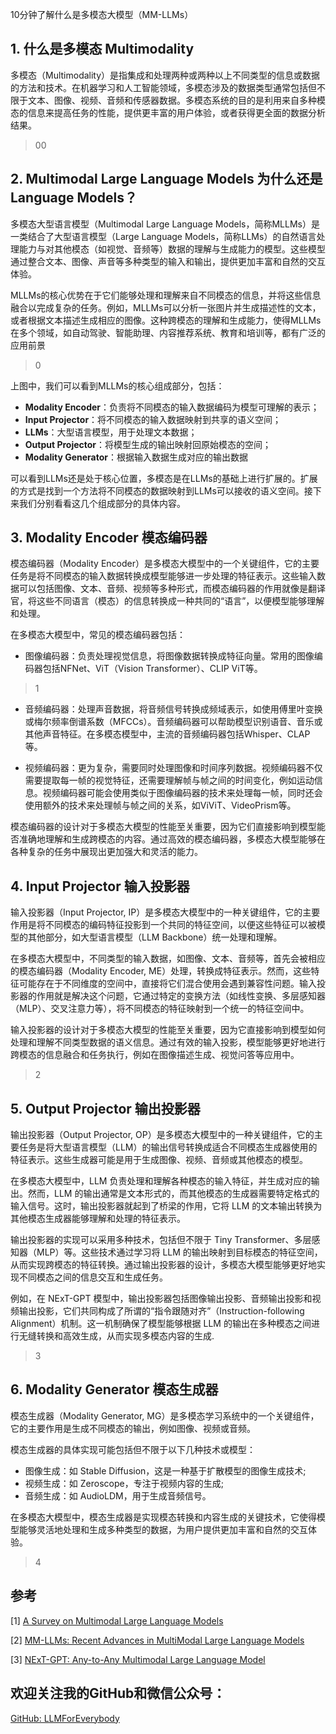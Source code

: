 10分钟了解什么是多模态大模型（MM-LLMs）

## 1. 什么是多模态 Multimodality
多模态（Multimodality）是指集成和处理两种或两种以上不同类型的信息或数据的方法和技术。在机器学习和人工智能领域，多模态涉及的数据类型通常包括但不限于文本、图像、视频、音频和传感器数据。多模态系统的目的是利用来自多种模态的信息来提高任务的性能，提供更丰富的用户体验，或者获得更全面的数据分析结果。

> 00

## 2. Multimodal Large Language Models 为什么还是Language Models？

多模态大型语言模型（Multimodal Large Language Models，简称MLLMs）是一类结合了大型语言模型（Large Language Models，简称LLMs）的自然语言处理能力与对其他模态（如视觉、音频等）数据的理解与生成能力的模型。这些模型通过整合文本、图像、声音等多种类型的输入和输出，提供更加丰富和自然的交互体验。

MLLMs的核心优势在于它们能够处理和理解来自不同模态的信息，并将这些信息融合以完成复杂的任务。例如，MLLMs可以分析一张图片并生成描述性的文本，或者根据文本描述生成相应的图像。这种跨模态的理解和生成能力，使得MLLMs在多个领域，如自动驾驶、智能助理、内容推荐系统、教育和培训等，都有广泛的应用前景

> 0

上图中，我们可以看到MLLMs的核心组成部分，包括：
- **Modality Encoder**：负责将不同模态的输入数据编码为模型可理解的表示；
- **Input Projector**：将不同模态的输入数据映射到共享的语义空间；
- **LLMs**：大型语言模型，用于处理文本数据；
- **Output Projector**：将模型生成的输出映射回原始模态的空间；
- **Modality Generator**：根据输入数据生成对应的输出数据

可以看到LLMs还是处于核心位置，多模态是在LLMs的基础上进行扩展的。扩展的方式是找到一个方法将不同模态的数据映射到LLMs可以接收的语义空间。接下来我们分别看看这几个组成部分的具体内容。


## 3. Modality Encoder 模态编码器

模态编码器（Modality Encoder）是多模态大模型中的一个关键组件，它的主要任务是将不同模态的输入数据转换成模型能够进一步处理的特征表示。这些输入数据可以包括图像、文本、音频、视频等多种形式，而模态编码器的作用就像是翻译官，将这些不同语言（模态）的信息转换成一种共同的“语言”，以便模型能够理解和处理。

在多模态大模型中，常见的模态编码器包括：

- 图像编码器：负责处理视觉信息，将图像数据转换成特征向量。常用的图像编码器包括NFNet、ViT（Vision Transformer）、CLIP ViT等。

>1

- 音频编码器：处理声音数据，将音频信号转换成频域表示，如使用傅里叶变换或梅尔频率倒谱系数（MFCCs）。音频编码器可以帮助模型识别语音、音乐或其他声音特征。在多模态模型中，主流的音频编码器包括Whisper、CLAP等。

- 视频编码器：更为复杂，需要同时处理图像和时间序列数据。视频编码器不仅需要提取每一帧的视觉特征，还需要理解帧与帧之间的时间变化，例如运动信息。视频编码器可能会使用类似于图像编码器的技术来处理每一帧，同时还会使用额外的技术来处理帧与帧之间的关系，如ViViT、VideoPrism等。

模态编码器的设计对于多模态大模型的性能至关重要，因为它们直接影响到模型能否准确地理解和生成跨模态的内容。通过高效的模态编码器，多模态大模型能够在各种复杂的任务中展现出更加强大和灵活的能力。

## 4. Input Projector 输入投影器

输入投影器（Input Projector, IP）是多模态大模型中的一种关键组件，它的主要作用是将不同模态的编码特征投影到一个共同的特征空间，以便这些特征可以被模型的其他部分，如大型语言模型（LLM Backbone）统一处理和理解。

在多模态大模型中，不同类型的输入数据，如图像、文本、音频等，首先会被相应的模态编码器（Modality Encoder, ME）处理，转换成特征表示。然而，这些特征可能存在于不同维度的空间中，直接将它们混合使用会遇到兼容性问题。输入投影器的作用就是解决这个问题，它通过特定的变换方法（如线性变换、多层感知器（MLP）、交叉注意力等），将不同模态的特征映射到一个统一的特征空间中。


输入投影器的设计对于多模态大模型的性能至关重要，因为它直接影响到模型如何处理和理解不同类型数据的语义信息。通过有效的输入投影，模型能够更好地进行跨模态的信息融合和任务执行，例如在图像描述生成、视觉问答等应用中。

>2

## 5. Output Projector 输出投影器

输出投影器（Output Projector, OP）是多模态大模型中的一种关键组件，它的主要任务是将大型语言模型（LLM）的输出信号转换成适合不同模态生成器使用的特征表示。这些生成器可能是用于生成图像、视频、音频或其他模态的模型。

在多模态大模型中，LLM 负责处理和理解各种模态的输入特征，并生成对应的输出。然而，LLM 的输出通常是文本形式的，而其他模态的生成器需要特定格式的输入信号。这时，输出投影器就起到了桥梁的作用，它将 LLM 的文本输出转换为其他模态生成器能够理解和处理的特征表示。

输出投影器的实现可以采用多种技术，包括但不限于 Tiny Transformer、多层感知器（MLP）等。这些技术通过学习将 LLM 的输出映射到目标模态的特征空间，从而实现跨模态的特征转换。通过输出投影器的设计，多模态大模型能够更好地实现不同模态之间的信息交互和生成任务。

例如，在 NExT-GPT 模型中，输出投影器包括图像输出投影、音频输出投影和视频输出投影，它们共同构成了所谓的“指令跟随对齐”（Instruction-following Alignment）机制。这一机制确保了模型能够根据 LLM 的输出在多种模态之间进行无缝转换和高效生成，从而实现多模态内容的生成.

>3

## 6. Modality Generator 模态生成器

模态生成器（Modality Generator, MG）是多模态学习系统中的一个关键组件，它的主要作用是生成不同模态的输出，例如图像、视频或音频。

模态生成器的具体实现可能包括但不限于以下几种技术或模型：

- 图像生成：如 Stable Diffusion，这是一种基于扩散模型的图像生成技术;
- 视频生成：如 Zeroscope，专注于视频内容的生成;
- 音频生成：如 AudioLDM，用于生成音频信号。

在多模态大模型中，模态生成器是实现模态转换和内容生成的关键技术，它使得模型能够灵活地处理和生成多种类型的数据，为用户提供更加丰富和自然的交互体验。

>4

## 参考

<div id="refer-anchor-1"></div>

[1] [A Survey on Multimodal Large Language Models](https://arxiv.org/abs/2306.13549)

[2] [MM-LLMs: Recent Advances in MultiModal Large Language Models](https://arxiv.org/abs/2401.13601)

[3] [NExT-GPT: Any-to-Any Multimodal Large Language Model](https://next-gpt.github.io/)

## 欢迎关注我的GitHub和微信公众号：

[GitHub: LLMForEverybody](https://github.com/luhengshiwo/LLMForEverybody)




